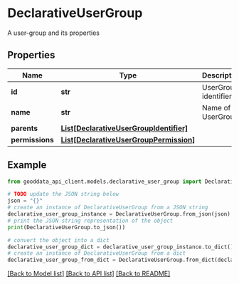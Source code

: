 # DeclarativeUserGroup

A user-group and its properties

## Properties

Name | Type | Description | Notes
------------ | ------------- | ------------- | -------------
**id** | **str** | UserGroup identifier. | 
**name** | **str** | Name of UserGroup | [optional] 
**parents** | [**List[DeclarativeUserGroupIdentifier]**](DeclarativeUserGroupIdentifier.md) |  | [optional] 
**permissions** | [**List[DeclarativeUserGroupPermission]**](DeclarativeUserGroupPermission.md) |  | [optional] 

## Example

```python
from gooddata_api_client.models.declarative_user_group import DeclarativeUserGroup

# TODO update the JSON string below
json = "{}"
# create an instance of DeclarativeUserGroup from a JSON string
declarative_user_group_instance = DeclarativeUserGroup.from_json(json)
# print the JSON string representation of the object
print(DeclarativeUserGroup.to_json())

# convert the object into a dict
declarative_user_group_dict = declarative_user_group_instance.to_dict()
# create an instance of DeclarativeUserGroup from a dict
declarative_user_group_from_dict = DeclarativeUserGroup.from_dict(declarative_user_group_dict)
```
[[Back to Model list]](../README.md#documentation-for-models) [[Back to API list]](../README.md#documentation-for-api-endpoints) [[Back to README]](../README.md)


